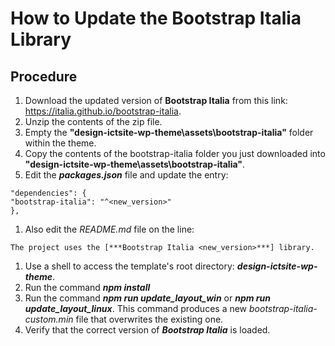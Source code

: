 # How to Update the Bootstrap Italia Library

## Procedure

1. Download the updated version of **Bootstrap Italia** from this link: https://italia.github.io/bootstrap-italia.
2. Unzip the contents of the zip file.
3. Empty the **"design-ictsite-wp-theme\assets\bootstrap-italia"** folder within the theme.
4. Copy the contents of the bootstrap-italia folder you just downloaded into **"design-ictsite-wp-theme\assets\bootstrap-italia"**.
5. Edit the ***packages.json*** file and update the entry:
```
"dependencies": {
"bootstrap-italia": "^<new_version>"
},
```
1. Also edit the *README.md* file on the line:
```
The project uses the [***Bootstrap Italia <new_version>***] library.
```
1. Use a shell to access the template's root directory: ***design-ictsite-wp-theme***.
2. Run the command ***npm install***
3. Run the command ***npm run update_layout_win*** or ***npm run update_layout_linux***. This command produces a new *bootstrap-italia-custom.min* file that overwrites the existing one.
4. Verify that the correct version of ***Bootstrap Italia*** is loaded.
